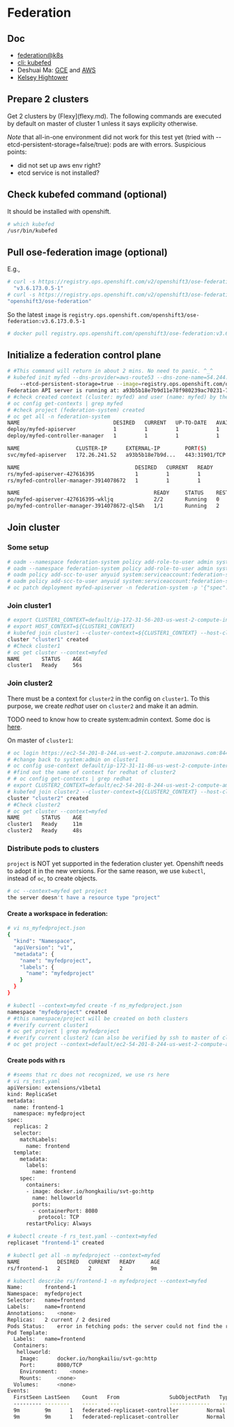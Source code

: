 # Federation

## Doc
* [federation@k8s](https://kubernetes.io/docs/tasks/federation/federation-service-discovery/)
* [cli: kubefed](https://kubernetes.io/docs/admin/kubefed/)
* Deshuai Ma: [GCE](https://github.com/mdshuai/tools/blob/master/k8s/docs/deploy-federation-gce.md) and [AWS](https://github.com/mdshuai/tools/blob/master/k8s/docs/deploy-federation-ec2.md)
* [Kelsey Hightower](https://github.com/kelseyhightower/kubernetes-cluster-federation)

## Prepare 2 clusters

Get 2 clusters by (Flexy](flexy.md). The following commands are executed by default on master of cluster 1 unless it says explicity otherwise.

_Note_ that all-in-one environment did not work for this test yet (tried with --etcd-persistent-storage=false/true): pods are with errors. Suspicious points:

* did not set up aws env right?
* etcd service is not installed?

## Check kubefed command (optional)
It should be installed with openshift.

```sh
# which kubefed
/usr/bin/kubefed
```

## Pull ose-federation image (optional)
E.g.,

```sh
# curl -s https://registry.ops.openshift.com/v2/openshift3/ose-federation/tags/list | jq ".tags" | sort -V -r | sed -n 3p | sed 's/.$//'
  "v3.6.173.0.5-1"
# curl -s https://registry.ops.openshift.com/v2/openshift3/ose-federation/tags/list | jq ".name"
"openshift3/ose-federation"
```

So the latest <code>image</code> is <code>registry.ops.openshift.com/openshift3/ose-federation:v3.6.173.0.5-1</code>

```sh
# docker pull registry.ops.openshift.com/openshift3/ose-federation:v3.6.173.0.5-1
```

## Initialize a federation control plane

```sh
# #This command will return in about 2 mins. No need to panic. ^_^
# kubefed init myfed --dns-provider=aws-route53 --dns-zone-name=54.244.59.49.xip.io \
    --etcd-persistent-storage=true --image=registry.ops.openshift.com/openshift3/ose-federation:v3.6.173.0.5-1
Federation API server is running at: a93b5b18e7b9d11e78f980239ac70231-715675010.us-west-2.elb.amazonaws.com
# #check created context (cluster: myfed) and user (name: myfed) by the above command
# oc config get-contexts | grep myfed
# #check project (federation-system) created 
# oc get all -n federation-system 
NAME                              DESIRED   CURRENT   UP-TO-DATE   AVAILABLE   AGE
deploy/myfed-apiserver            1         1         1            1           13m
deploy/myfed-controller-manager   1         1         1            1           13m

NAME                  CLUSTER-IP      EXTERNAL-IP        PORT(S)         AGE
svc/myfed-apiserver   172.26.241.52   a93b5b18e7b9d...   443:31901/TCP   14m

NAME                                     DESIRED   CURRENT   READY     AGE
rs/myfed-apiserver-427616395             1         1         1         13m
rs/myfed-controller-manager-3914078672   1         1         1         13m

NAME                                           READY     STATUS    RESTARTS   AGE
po/myfed-apiserver-427616395-wkljq             2/2       Running   0          13m
po/myfed-controller-manager-3914078672-ql54h   1/1       Running   2          13m

```

## Join cluster

### Some setup

```sh
# oadm --namespace federation-system policy add-role-to-user admin system:serviceaccount:federation-system:default
# oadm --namespace federation-system policy add-role-to-user admin system:serviceaccount:federation-system:federation-controller-manager
# oadm policy add-scc-to-user anyuid system:serviceaccount:federation-system:deployer -n federation-system
# oadm policy add-scc-to-user anyuid system:serviceaccount:federation-system:default -n federation-system
# oc patch deployment myfed-apiserver -n federation-system -p '{"spec": {"template": {"spec": {"securityContext": {"runAsUser": 0}}}}}'
```

### Join cluster1

```sh
# export CLUSTER1_CONTEXT=default/ip-172-31-56-203-us-west-2-compute-internal:8443/system:admin
# export HOST_CONTEXT=${CLUSTER1_CONTEXT}
# kubefed join cluster1 --cluster-context=${CLUSTER1_CONTEXT} --host-cluster-context=${HOST_CONTEXT} --context=myfed
cluster "cluster1" created
# #Check cluster1
# oc get cluster --context=myfed
NAME       STATUS    AGE
cluster1   Ready     56s

```

### Join cluster2

There must be a context for <code>cluster2</code> in the config on <code>cluster1</code>.
To this purpose, we create _redhat_ user on <code>cluster2</code> and make it an admin.

TODO need to know how to create system:admin context. Some doc is [here](https://docs.openshift.org/latest/cli_reference/manage_cli_profiles.html).

On master of <code>cluster1</code>:

```sh
# oc login https://ec2-54-201-8-244.us-west-2.compute.amazonaws.com:8443 -u redhat -p <secret>
# #change back to system:admin on cluster1
# oc config use-context default/ip-172-31-11-86-us-west-2-compute-internal:8443/system:admin
# #find out the name of context for redhat of cluster2
# # oc config get-contexts | grep redhat
# export CLUSTER2_CONTEXT=default/ec2-54-201-8-244-us-west-2-compute-amazonaws-com:8443/redhat
# kubefed join cluster2 --cluster-context=${CLUSTER2_CONTEXT} --host-cluster-context=${HOST_CONTEXT} --context=myfed
cluster "cluster2" created
# #Check cluster2
# oc get cluster --context=myfed
NAME       STATUS    AGE
cluster1   Ready     11m
cluster2   Ready     48s

```

### Distribute pods to clusters

<code>project</code> is NOT yet supported in the federation cluster yet. Openshift needs to adopt it in the new versions.
For the same reason, we use <code>kubectl</code>, instead of <code>oc</code>, to create objects.

```sh
# oc --context=myfed get project
the server doesn't have a resource type "project"
```

#### Create a workspace in federation:

```sh
# vi ns_myfedproject.json
{
  "kind": "Namespace",
  "apiVersion": "v1",
  "metadata": {
    "name": "myfedproject",
    "labels": {
      "name": "myfedproject"
    }
  }
}

# kubectl --context=myfed create -f ns_myfedproject.json 
namespace "myfedproject" created
# #this namespace/project will be created on both clusters
# #verify current cluster1
# oc get project | grep myfedproject
# #verify current cluster2 (can also be verified by ssh to master of cluster2)
# oc get project --context=default/ec2-54-201-8-244-us-west-2-compute-amazonaws-com:8443/redhat | grep myfedproject
```

#### Create pods with rs

```sh
# #seems that rc does not recognized, we use rs here
# vi rs_test.yaml 
apiVersion: extensions/v1beta1
kind: ReplicaSet
metadata:
  name: frontend-1
  namespace: myfedproject
spec:
  replicas: 2
  selector:
    matchLabels:
      name: frontend
  template:
    metadata:
      labels:
        name: frontend
    spec:
      containers:
      - image: docker.io/hongkailiu/svt-go:http
        name: helloworld
        ports:
        - containerPort: 8080
          protocol: TCP
      restartPolicy: Always

# kubectl create -f rs_test.yaml --context=myfed
replicaset "frontend-1" created

# kubectl get all -n myfedproject --context=myfed
NAME            DESIRED   CURRENT   READY     AGE
rs/frontend-1   2         2         2         9m

# kubectl describe rs/frontend-1 -n myfedproject --context=myfed
Name:		frontend-1
Namespace:	myfedproject
Selector:	name=frontend
Labels:		name=frontend
Annotations:	<none>
Replicas:	2 current / 2 desired
Pods Status:	error in fetching pods: the server could not find the requested resource
Pod Template:
  Labels:	name=frontend
  Containers:
   helloworld:
    Image:		docker.io/hongkailiu/svt-go:http
    Port:		8080/TCP
    Environment:	<none>
    Mounts:		<none>
  Volumes:		<none>
Events:
  FirstSeen	LastSeen	Count	From				SubObjectPath	Type		Reason		Message
  ---------	--------	-----	----				-------------	--------	------		-------
  9m		9m		1	federated-replicaset-controller			Normal		CreateInCluster	Creating replicaset in cluster cluster1
  9m		9m		1	federated-replicaset-controller			Normal		CreateInCluster	Creating replicaset in cluster cluster2

```
